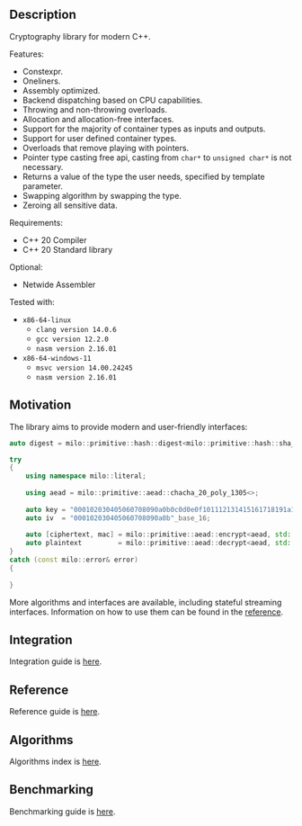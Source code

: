 ## Description

Cryptography library for modern C++.

Features:

- Constexpr.
- Oneliners.
- Assembly optimized.
- Backend dispatching based on CPU capabilities.
- Throwing and non-throwing overloads.
- Allocation and allocation-free interfaces.
- Support for the majority of container types as inputs and outputs.
- Support for user defined container types.
- Overloads that remove playing with pointers.
- Pointer type casting free api, casting from `char*` to `unsigned char*` is not necessary.
- Returns a value of the type the user needs, specified by template parameter.
- Swapping algorithm by swapping the type.
- Zeroing all sensitive data.

Requirements:

- C++ 20 Compiler
- C++ 20 Standard library

Optional:

- Netwide Assembler

Tested with:

- `x86-64-linux`
    - `clang version 14.0.6`
    - `gcc version 12.2.0`
    - `nasm version 2.16.01`
- `x86-64-windows-11`
    - `msvc version 14.00.24245`
    - `nasm version 2.16.01`

## Motivation

The library aims to provide modern and user-friendly interfaces:

```c++
auto digest = milo::primitive::hash::digest<milo::primitive::hash::sha_2_256<>>("message"sv);
```

```c++
try
{
    using namespace milo::literal;
    
    using aead = milo::primitive::aead::chacha_20_poly_1305<>;
    
    auto key = "000102030405060708090a0b0c0d0e0f101112131415161718191a1b1c1d1e1f"_base_16;
    auto iv  = "000102030405060708090a0b"_base_16;
    
    auto [ciphertext, mac] = milo::primitive::aead::encrypt<aead, std::string>(key, iv, "aad"_cv, "message"_cv);
    auto plaintext         = milo::primitive::aead::decrypt<aead, std::string>(key, iv, "aad"_cv, ciphertext, mac);
}
catch (const milo::error& error)
{
    
}
```

More algorithms and interfaces are available, including stateful streaming interfaces.
Information on how to use them can be found in the [reference](doc/reference.md).

## Integration

Integration guide is [here](doc/integration.md).

## Reference

Reference guide is [here](doc/reference.md).

## Algorithms

Algorithms index is [here](doc/algorithms.md).

## Benchmarking

Benchmarking guide is [here](doc/benchmarking.md).
